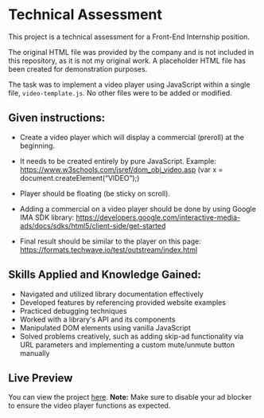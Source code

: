 # Technical Assessment

This project is a technical assessment for a Front-End Internship position.

The original HTML file was provided by the company and is not included in this repository, as it is not my original work. A placeholder HTML file has been created for demonstration purposes. 

The task was to implement a video player using JavaScript within a single file, `video-template.js`. No other files were to be added or modified.


## Given instructions:

- Create a video player which will display a commercial (preroll) at the beginning.

- It needs to be created entirely by pure JavaScript.
Example: https://www.w3schools.com/jsref/dom_obj_video.asp (var x =
document.createElement(“VIDEO”);)

- Player should be floating (be sticky on scroll).

- Adding a commercial on a video player should be done by using Google IMA SDK
library: https://developers.google.com/interactive-media-ads/docs/sdks/html5/client-side/get-started

- Final result should be similar to the player on this page: https://formats.techwave.io/test/outstream/index.html

## Skills Applied and Knowledge Gained:

- Navigated and utilized library documentation effectively
- Developed features by referencing provided website examples
- Practiced debugging techniques
- Worked with a library's API and its components
- Manipulated DOM elements using vanilla JavaScript
- Solved problems creatively, such as adding skip-ad functionality via URL parameters and implementing a custom mute/unmute button manually

## Live Preview

You can view the project [here](https://elina-1201.github.io/technical-assessment-tw/).
**Note:** Make sure to disable your ad blocker to ensure the video player functions as expected.

